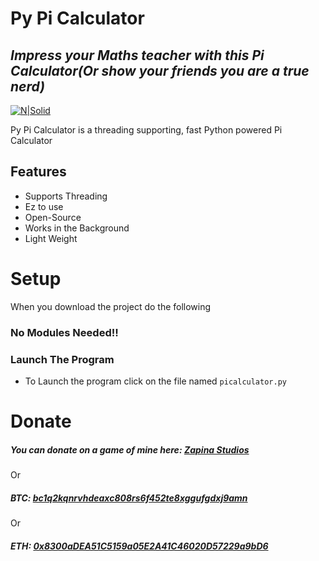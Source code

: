 # Py Pi Calculator
## _Impress your Maths teacher with this Pi Calculator(Or show your friends you are a true nerd)_

[![N|Solid](https://www.python.org/static/community_logos/python-powered-w-100x40.png)](https://python.org/)


Py Pi Calculator is a threading supporting, fast 
Python powered Pi Calculator


## Features

- Supports Threading
- Ez to use
- Open-Source
- Works in the Background 
- Light Weight

# Setup

When you download the project do the following
### No Modules Needed!!

### Launch The Program
- To Launch the program click on the file named
``` picalculator.py ```

# Donate
##### You can donate on a game of mine here: [Zapina Studios](https://zapina.itch.io/)
Or
##### BTC: [bc1q2kqnrvhdeaxc808rs6f452te8xggufgdxj9amn]()
Or
##### ETH: [0x8300aDEA51C5159a05E2A41C46020D57229a9bD6]()
